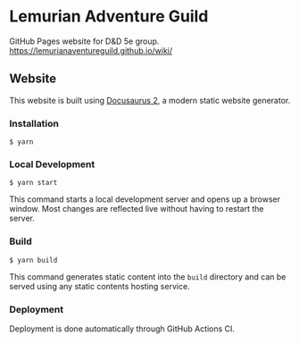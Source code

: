 # Lemurian Adventure Guild

GitHub Pages website for D&D 5e group. <https://lemurianaventureguild.github.io/wiki/>

## Website

This website is built using [Docusaurus 2](https://docusaurus.io/), a modern static website generator.

### Installation

```shell
$ yarn
```

### Local Development

```shell
$ yarn start
```

This command starts a local development server and opens up a browser window. Most changes are reflected live without having to restart the server.

### Build

```shell
$ yarn build
```

This command generates static content into the `build` directory and can be served using any static contents hosting service.

### Deployment

Deployment is done automatically through GitHub Actions CI.
